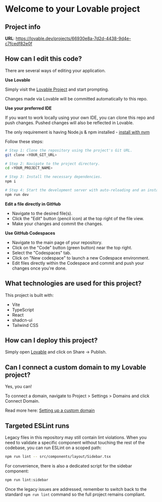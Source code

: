 # Welcome to your Lovable project

## Project info

**URL**: https://lovable.dev/projects/66930e8a-7d2d-4438-9d4e-c7fcedf82e0f

## How can I edit this code?

There are several ways of editing your application.

**Use Lovable**

Simply visit the [Lovable Project](https://lovable.dev/projects/66930e8a-7d2d-4438-9d4e-c7fcedf82e0f) and start prompting.

Changes made via Lovable will be committed automatically to this repo.

**Use your preferred IDE**

If you want to work locally using your own IDE, you can clone this repo and push changes. Pushed changes will also be reflected in Lovable.

The only requirement is having Node.js & npm installed - [install with nvm](https://github.com/nvm-sh/nvm#installing-and-updating)

Follow these steps:

```sh
# Step 1: Clone the repository using the project's Git URL.
git clone <YOUR_GIT_URL>

# Step 2: Navigate to the project directory.
cd <YOUR_PROJECT_NAME>

# Step 3: Install the necessary dependencies.
npm i

# Step 4: Start the development server with auto-reloading and an instant preview.
npm run dev
```

**Edit a file directly in GitHub**

- Navigate to the desired file(s).
- Click the "Edit" button (pencil icon) at the top right of the file view.
- Make your changes and commit the changes.

**Use GitHub Codespaces**

- Navigate to the main page of your repository.
- Click on the "Code" button (green button) near the top right.
- Select the "Codespaces" tab.
- Click on "New codespace" to launch a new Codespace environment.
- Edit files directly within the Codespace and commit and push your changes once you're done.

## What technologies are used for this project?

This project is built with:

- Vite
- TypeScript
- React
- shadcn-ui
- Tailwind CSS

## How can I deploy this project?

Simply open [Lovable](https://lovable.dev/projects/66930e8a-7d2d-4438-9d4e-c7fcedf82e0f) and click on Share -> Publish.

## Can I connect a custom domain to my Lovable project?

Yes, you can!

To connect a domain, navigate to Project > Settings > Domains and click Connect Domain.

Read more here: [Setting up a custom domain](https://docs.lovable.dev/features/custom-domain#custom-domain)

## Targeted ESLint runs

Legacy files in this repository may still contain lint violations. When you need to validate a specific component without touching the rest of the codebase, you can run ESLint on a scoped path:

```bash
npm run lint -- src/components/layout/Sidebar.tsx
```

For convenience, there is also a dedicated script for the sidebar component:

```bash
npm run lint:sidebar
```

Once the legacy issues are addressed, remember to switch back to the standard `npm run lint` command so the full project remains compliant.
